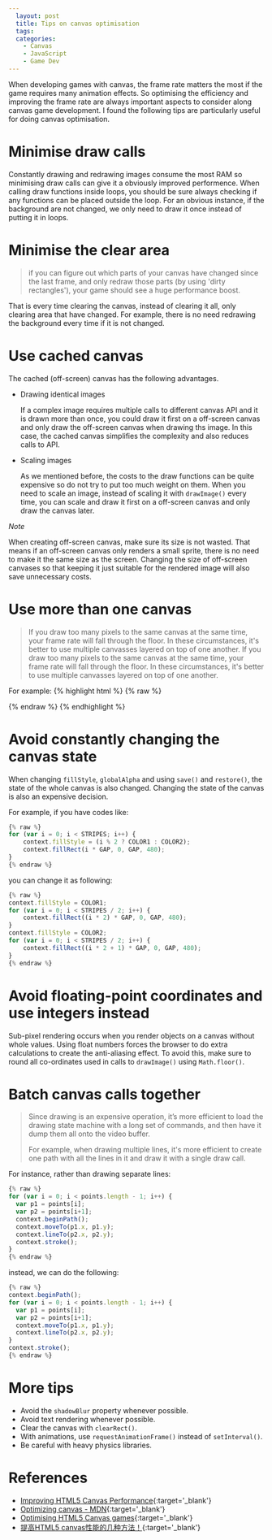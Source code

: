 ```yaml
---
  layout: post
  title: Tips on canvas optimisation
  tags:
  categories:
    - Canvas
    - JavaScript
    - Game Dev
---
```


When developing games with canvas, the frame rate matters the most if the game
requires many animation effects. So optimising the efficiency and
improving the frame rate are always important aspects to consider along canvas
game development. I found the following tips are particularly useful for doing
canvas optimisation.


# **Minimise draw calls**

Constantly drawing and redrawing images consume the most RAM so minimising draw
calls can give it a obviously improved performence. When calling draw functions
inside loops, you should be sure always checking if any functions can be placed
outside the loop. For an obvious instance, if the background are not changed, we
only need to draw it once instead of putting it in loops.

# **Minimise the clear area**

> if you can figure out which parts of your canvas have changed since the last frame,
> and only redraw those parts (by using 'dirty rectangles'), your game should see
> a huge performance boost.

That is every time clearing the canvas, instead of clearing it all, only clearing
area that have changed. For example, there is no need redrawing the background
every time if it is not changed.

# **Use cached canvas**

The cached (off-screen) canvas has the following advantages.

- Drawing identical images

  If a complex image requires multiple calls to different canvas API and it is
  drawn more than once, you could draw it first on a off-screen canvas and
  only draw the off-screen canvas when drawing ths image. In this case, the
  cached canvas simplifies the complexity and also reduces calls to API.

- Scaling images

  As we mentioned before, the costs to the draw functions can be quite expensive
  so do not try to put too much weight on them. When you need to scale an image,
  instead of scaling it with `drawImage()` every time, you can scale and draw it
  first on a off-screen canvas and only draw the canvas later.

*Note*

  When creating off-screen canvas, make sure its size is not wasted. That means
  if an off-screen canvas only renders a small sprite, there is no need to make
  it the same size as the screen. Changing the size of off-screen canvases so
  that keeping it just suitable for the rendered image will also save unnecessary
  costs.

# **Use more than one canvas**

> If you draw too many pixels to the same canvas at the same time, your frame rate will fall through the floor. In these circumstances, it's better to use multiple canvasses layered on top of one another. If you draw too many pixels to the same canvas at the same time, your frame rate will fall through the floor. In these circumstances, it's better to use multiple canvasses layered on top of one another.

For example:
{% highlight html %}
{% raw %}
<div id="stage">
  <canvas id="ui-layer" width="480" height="320"></canvas>
  <canvas id="game-layer" width="480" height="320"></canvas>
  <canvas id="background-layer" width="480" height="320"></canvas>
</div>
{% endraw %}
{% endhighlight %}

# **Avoid constantly changing the canvas state**

When changing `fillStyle`, `globalAlpha` and using `save()` and `restore()`,
the state of the whole canvas is also changed. Changing the state of the canvas
is also an expensive decision.

For example, if you have codes like:

```javascript
{% raw %}
for (var i = 0; i < STRIPES; i++) {
    context.fillStyle = (i % 2 ? COLOR1 : COLOR2);
    context.fillRect(i * GAP, 0, GAP, 480);
}
{% endraw %}
```

you can change it as following:

```javascript
{% raw %}
context.fillStyle = COLOR1;
for (var i = 0; i < STRIPES / 2; i++) {
    context.fillRect((i * 2) * GAP, 0, GAP, 480);
}
context.fillStyle = COLOR2;
for (var i = 0; i < STRIPES / 2; i++) {
    context.fillRect((i * 2 + 1) * GAP, 0, GAP, 480);
}
{% endraw %}
```

# **Avoid floating-point coordinates and use integers instead**

Sub-pixel rendering occurs when you render objects on a canvas without whole values.
Using float numbers forces the browser to do extra calculations to create the
anti-aliasing effect. To avoid this, make sure to round all co-ordinates used
in calls to `drawImage()` using `Math.floor()`.

# **Batch canvas calls together**

> Since drawing is an expensive operation, it’s more efficient to load the drawing state machine with a long set of commands, and then have it dump them all onto the video buffer.
>
> For example, when drawing multiple lines, it's more efficient to create one path with all the lines in it and draw it with a single draw call.

For instance, rather than drawing separate lines:

```javascript
{% raw %}
for (var i = 0; i < points.length - 1; i++) {
  var p1 = points[i];
  var p2 = points[i+1];
  context.beginPath();
  context.moveTo(p1.x, p1.y);
  context.lineTo(p2.x, p2.y);
  context.stroke();
}
{% endraw %}
```

instead, we can do the following:

```javascript
{% raw %}
context.beginPath();
for (var i = 0; i < points.length - 1; i++) {
  var p1 = points[i];
  var p2 = points[i+1];
  context.moveTo(p1.x, p1.y);
  context.lineTo(p2.x, p2.y);
}
context.stroke();
{% endraw %}
```

# **More tips**

- Avoid the `shadowBlur` property whenever possible.
- Avoid text rendering whenever possible.
- Clear the canvas with `clearRect()`.
- With animations, use `requestAnimationFrame()` instead of `setInterval()`.
- Be careful with heavy physics libraries.

# **References**
- [Improving HTML5 Canvas Performance](https://www.html5rocks.com/en/tutorials/canvas/performance/){:target='_blank'}
- [Optimizing canvas - MDN](https://developer.mozilla.org/en-US/docs/Web/API/Canvas_API/Tutorial/Optimizing_canvas){:target='_blank'}
- [ Optimising HTML5 Canvas games](https://nicolahibbert.com/optimising-html5-canvas-games/){:target='_blank'}
- [提高HTML5 canvas性能的几种方法！](https://my.oschina.net/aaronzh/blog/132346){:target='_blank'}
